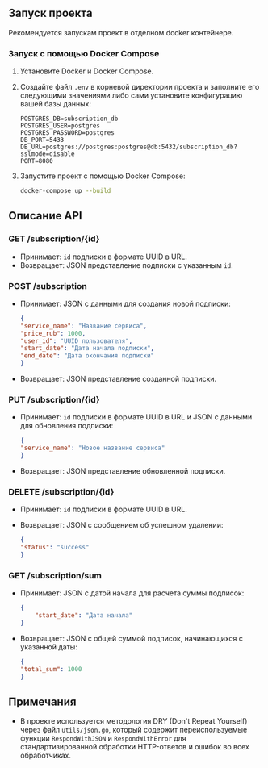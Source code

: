 
## Запуск проекта

Рекомендуется запускам проект в отделном docker контейнере.

### Запуск с помощью Docker Compose

1.  Установите Docker и Docker Compose.
2.  Создайте файл `.env` в корневой директории проекта и заполните его следующими значениями либо сами установите конфигурацию вашей базы данных:

    ```
    POSTGRES_DB=subscription_db
    POSTGRES_USER=postgres
    POSTGRES_PASSWORD=postgres
    DB_PORT=5433
    DB_URL=postgres://postgres:postgres@db:5432/subscription_db?sslmode=disable
    PORT=8080
    ```
3.  Запустите проект с помощью Docker Compose:

    ```bash
    docker-compose up --build
    ```

## Описание API

### GET /subscription/{id}

*   Принимает: `id` подписки в формате UUID в URL.
*   Возвращает: JSON представление подписки с указанным `id`.

### POST /subscription

*   Принимает: JSON с данными для создания новой подписки:

    ```json
    {
    "service_name": "Название сервиса",
    "price_rub": 1000,
    "user_id": "UUID пользователя",
    "start_date": "Дата начала подписки",
    "end_date": "Дата окончания подписки"
    }
    ```

*   Возвращает: JSON представление созданной подписки.

### PUT /subscription/{id}

*   Принимает: `id` подписки в формате UUID в URL и JSON с данными для обновления подписки:

    ```json
    {
    "service_name": "Новое название сервиса"
    }
    ```

*   Возвращает: JSON представление обновленной подписки.

### DELETE /subscription/{id}

*   Принимает: `id` подписки в формате UUID в URL.
*   Возвращает: JSON с сообщением об успешном удалении:

    ```json
    {
    "status": "success"
    }
    ```

### GET /subscription/sum

*   Принимает: JSON с датой начала для расчета суммы подписок:

    ```json
    {
        "start_date": "Дата начала"
    }
    ```

*   Возвращает: JSON с общей суммой подписок, начинающихся с указанной даты:

    ```json
    {
    "total_sum": 1000
    }
    ```



## Примечания
- В проекте используется методология DRY (Don't Repeat Yourself) через файл `utils/json.go`, который содержит переиспользуемые функции `RespondWithJSON` и `RespondWithError` для стандартизированной обработки HTTP-ответов и ошибок во всех обработчиках.
